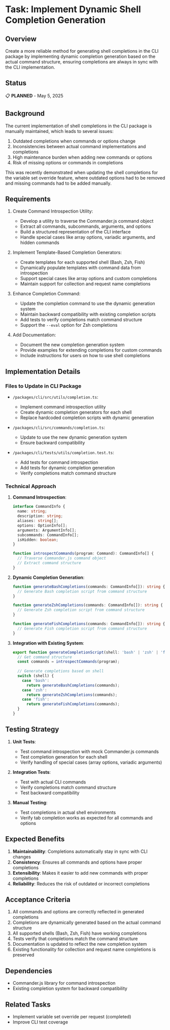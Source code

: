 # Task: Implement Dynamic Shell Completion Generation

## Overview
Create a more reliable method for generating shell completions in the CLI package by implementing dynamic completion generation based on the actual command structure, ensuring completions are always in sync with the CLI implementation.

## Status
📋 **PLANNED** - May 5, 2025

## Background
The current implementation of shell completions in the CLI package is manually maintained, which leads to several issues:
1. Outdated completions when commands or options change
2. Inconsistencies between actual command implementations and completions
3. High maintenance burden when adding new commands or options
4. Risk of missing options or commands in completions

This was recently demonstrated when updating the shell completions for the variable set override feature, where outdated options had to be removed and missing commands had to be added manually.

## Requirements

1. Create Command Introspection Utility:
   - Develop a utility to traverse the Commander.js command object
   - Extract all commands, subcommands, arguments, and options
   - Build a structured representation of the CLI interface
   - Handle special cases like array options, variadic arguments, and hidden commands

2. Implement Template-Based Completion Generators:
   - Create templates for each supported shell (Bash, Zsh, Fish)
   - Dynamically populate templates with command data from introspection
   - Support special cases like array options and custom completions
   - Maintain support for collection and request name completions

3. Enhance Completion Command:
   - Update the completion command to use the dynamic generation system
   - Maintain backward compatibility with existing completion scripts
   - Add tests to verify completions match command structure
   - Support the `--eval` option for Zsh completions

4. Add Documentation:
   - Document the new completion generation system
   - Provide examples for extending completions for custom commands
   - Include instructions for users on how to use shell completions

## Implementation Details

### Files to Update in CLI Package
- `/packages/cli/src/utils/completion.ts`:
  - Implement command introspection utility
  - Create dynamic completion generators for each shell
  - Replace hardcoded completion scripts with dynamic generation

- `/packages/cli/src/commands/completion.ts`:
  - Update to use the new dynamic generation system
  - Ensure backward compatibility

- `/packages/cli/tests/utils/completion.test.ts`:
  - Add tests for command introspection
  - Add tests for dynamic completion generation
  - Verify completions match command structure

### Technical Approach
1. **Command Introspection**:
   ```typescript
   interface CommandInfo {
     name: string;
     description: string;
     aliases: string[];
     options: OptionInfo[];
     arguments: ArgumentInfo[];
     subcommands: CommandInfo[];
     isHidden: boolean;
   }

   function introspectCommands(program: Command): CommandInfo[] {
     // Traverse Commander.js command object
     // Extract command structure
   }
   ```

2. **Dynamic Completion Generation**:
   ```typescript
   function generateBashCompletions(commands: CommandInfo[]): string {
     // Generate Bash completion script from command structure
   }

   function generateZshCompletions(commands: CommandInfo[]): string {
     // Generate Zsh completion script from command structure
   }

   function generateFishCompletions(commands: CommandInfo[]): string {
     // Generate Fish completion script from command structure
   }
   ```

3. **Integration with Existing System**:
   ```typescript
   export function generateCompletionScript(shell: 'bash' | 'zsh' | 'fish'): string {
     // Get command structure
     const commands = introspectCommands(program);
     
     // Generate completions based on shell
     switch (shell) {
       case 'bash':
         return generateBashCompletions(commands);
       case 'zsh':
         return generateZshCompletions(commands);
       case 'fish':
         return generateFishCompletions(commands);
     }
   }
   ```

## Testing Strategy
1. **Unit Tests**:
   - Test command introspection with mock Commander.js commands
   - Test completion generation for each shell
   - Verify handling of special cases (array options, variadic arguments)

2. **Integration Tests**:
   - Test with actual CLI commands
   - Verify completions match command structure
   - Test backward compatibility

3. **Manual Testing**:
   - Test completions in actual shell environments
   - Verify tab completion works as expected for all commands and options

## Expected Benefits
1. **Maintainability**: Completions automatically stay in sync with CLI changes
2. **Consistency**: Ensures all commands and options have proper completions
3. **Extensibility**: Makes it easier to add new commands with proper completions
4. **Reliability**: Reduces the risk of outdated or incorrect completions

## Acceptance Criteria
1. All commands and options are correctly reflected in generated completions
2. Completions are dynamically generated based on the actual command structure
3. All supported shells (Bash, Zsh, Fish) have working completions
4. Tests verify that completions match the command structure
5. Documentation is updated to reflect the new completion system
6. Existing functionality for collection and request name completions is preserved

## Dependencies
- Commander.js library for command introspection
- Existing completion system for backward compatibility

## Related Tasks
- Implement variable set override per request (completed)
- Improve CLI test coverage
